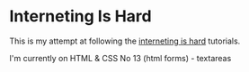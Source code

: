 # Interneting Is Hard
This is my attempt at following the [interneting is hard](https://internetingishard.com/) tutorials.

I'm currently on HTML & CSS No 13 (html forms) - textareas

